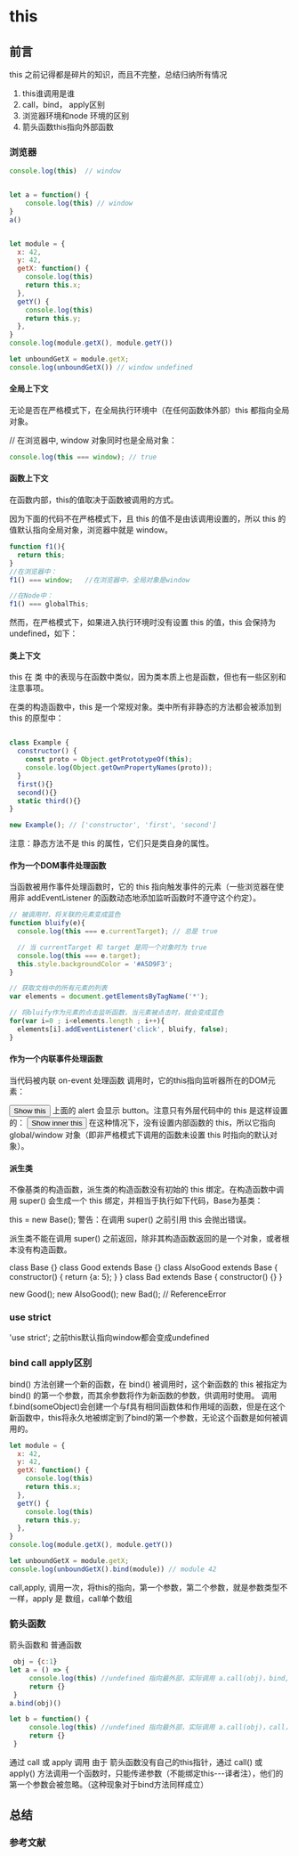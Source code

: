 # this

## 前言

this 之前记得都是碎片的知识，而且不完整，总结归纳所有情况

1. this谁调用是谁
2. call，bind， apply区别
3. 浏览器环境和node 环境的区别
4. 箭头函数this指向外部函数

### 浏览器

```js
console.log(this)  // window


let a = function() {
    console.log(this) // window
}
a()


let module = {
  x: 42,
  y: 42,
  getX: function() {
    console.log(this)
    return this.x;
  },
  getY() {
    console.log(this)
    return this.y;
  },
}
console.log(module.getX(), module.getY())

let unboundGetX = module.getX;
console.log(unboundGetX()) // window undefined
```

#### 全局上下文

无论是否在严格模式下，在全局执行环境中（在任何函数体外部）this 都指向全局对象。

// 在浏览器中, window 对象同时也是全局对象：

```js
console.log(this === window); // true
```

#### 函数上下文

在函数内部，this的值取决于函数被调用的方式。

因为下面的代码不在严格模式下，且 this 的值不是由该调用设置的，所以 this 的值默认指向全局对象，浏览器中就是 window。

```js
function f1(){
  return this;
}
//在浏览器中：
f1() === window;   //在浏览器中，全局对象是window

//在Node中：
f1() === globalThis;
```

然而，在严格模式下，如果进入执行环境时没有设置 this 的值，this 会保持为 undefined，如下：

#### 类上下文

this 在 类 中的表现与在函数中类似，因为类本质上也是函数，但也有一些区别和注意事项。

在类的构造函数中，this 是一个常规对象。类中所有非静态的方法都会被添加到 this 的原型中：

```js

class Example {
  constructor() {
    const proto = Object.getPrototypeOf(this);
    console.log(Object.getOwnPropertyNames(proto));
  }
  first(){}
  second(){}
  static third(){}
}

new Example(); // ['constructor', 'first', 'second']
```

注意：静态方法不是 this 的属性，它们只是类自身的属性。

#### 作为一个DOM事件处理函数

当函数被用作事件处理函数时，它的 this 指向触发事件的元素（一些浏览器在使用非 addEventListener 的函数动态地添加监听函数时不遵守这个约定）。

```js
// 被调用时，将关联的元素变成蓝色
function bluify(e){
  console.log(this === e.currentTarget); // 总是 true

  // 当 currentTarget 和 target 是同一个对象时为 true
  console.log(this === e.target);
  this.style.backgroundColor = '#A5D9F3';
}

// 获取文档中的所有元素的列表
var elements = document.getElementsByTagName('*');

// 将bluify作为元素的点击监听函数，当元素被点击时，就会变成蓝色
for(var i=0 ; i<elements.length ; i++){
  elements[i].addEventListener('click', bluify, false);
}
```

#### 作为一个内联事件处理函数

当代码被内联 on-event 处理函数 调用时，它的this指向监听器所在的DOM元素：

<button onclick="alert(this.tagName.toLowerCase());">
  Show this
</button>
上面的 alert 会显示 button。注意只有外层代码中的 this 是这样设置的：

<button onclick="alert((function(){return this})());">
  Show inner this
</button>
在这种情况下，没有设置内部函数的 this，所以它指向 global/window 对象（即非严格模式下调用的函数未设置 this 时指向的默认对象）。

#### 派生类

不像基类的构造函数，派生类的构造函数没有初始的 this 绑定。在构造函数中调用 super() 会生成一个 this 绑定，并相当于执行如下代码，Base为基类：

this = new Base();
警告：在调用 super() 之前引用 this 会抛出错误。

派生类不能在调用 super() 之前返回，除非其构造函数返回的是一个对象，或者根本没有构造函数。

class Base {}
class Good extends Base {}
class AlsoGood extends Base {
  constructor() {
    return {a: 5};
  }
}
class Bad extends Base {
  constructor() {}
}

new Good();
new AlsoGood();
new Bad(); // ReferenceError

### use strict

'use strict';
之前this默认指向window都会变成undefined

### bind call apply区别

bind() 方法创建一个新的函数，在 bind() 被调用时，这个新函数的 this 被指定为 bind() 的第一个参数，而其余参数将作为新函数的参数，供调用时使用。
调用f.bind(someObject)会创建一个与f具有相同函数体和作用域的函数，但是在这个新函数中，this将永久地被绑定到了bind的第一个参数，无论这个函数是如何被调用的。

```js
let module = {
  x: 42,
  y: 42,
  getX: function() {
    console.log(this)
    return this.x;
  },
  getY() {
    console.log(this)
    return this.y;
  },
}
console.log(module.getX(), module.getY())

let unboundGetX = module.getX;
console.log(unboundGetX().bind(module)) // module 42
```

call,apply, 调用一次，将this的指向，第一个参数，第二个参数，就是参数类型不一样，apply 是 数组，call单个数组

### 箭头函数

箭头函数和 普通函数

```js
 obj = {c:1}
let a = () => {
     console.log(this) //undefined 指向最外部，实际调用 a.call(obj)，bind, call，apply 无法改变 arrow function的指向
     return {}
 }
a.bind(obj)()

let b = function() {
     console.log(this) //undefined 指向最外部，实际调用 a.call(obj)，call，apply 无法改变 arrow function的指向
     return {}
 }

```

通过 call 或 apply 调用
由于 箭头函数没有自己的this指针，通过 call() 或 apply() 方法调用一个函数时，只能传递参数（不能绑定this---译者注），他们的第一个参数会被忽略。（这种现象对于bind方法同样成立）

## 总结

### 参考文献
